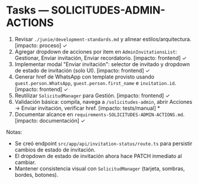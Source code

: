 # Tasks — SOLICITUDES-ADMIN-ACTIONS

1. Revisar `./junie/development-standards.md` y alinear estilos/arquitectura. [impacto: proceso] ✓
2. Agregar dropdown de acciones por item en `AdminInvitationsList`: Gestionar, Enviar invitación, Enviar recordatorio. [impacto: frontend] ✓
3. Implementar modal "Enviar invitación": selector de invitado y dropdown de estado de invitación (solo UI). [impacto: frontend] ✓
4. Generar href de WhatsApp con template provisto usando `guest.person.WhatsApp`, `guest.person.first_name` e `invitation.id`. [impacto: frontend] ✓
5. Reutilizar `SolicitudManager` para Gestión. [impacto: frontend] ✓
6. Validación básica: compila, navega a `/solicitudes-admin`, abrir Acciones → Enviar invitación, verificar href. [impacto: tests/manual] *
7. Documentar alcance en `requirements-SOLICITUDES-ADMIN-ACTIONS.md`. [impacto: documentación] ✓

Notas:
- Se creó endpoint `src/app/api/invitation-status/route.ts` para persistir cambios de estado de invitación.
- El dropdown de estado de invitación ahora hace PATCH inmediato al cambiar.
- Mantener consistencia visual con `SolicitudManager` (tarjeta, sombras, bordes, botones).
